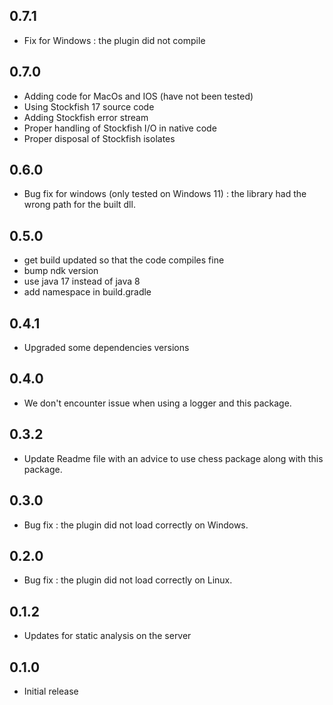 ## 0.7.1

- Fix for Windows : the plugin did not compile

## 0.7.0

- Adding code for MacOs and IOS (have not been tested)
- Using Stockfish 17 source code
- Adding Stockfish error stream
- Proper handling of Stockfish I/O in native code
- Proper disposal of Stockfish isolates

## 0.6.0

- Bug fix for windows (only tested on Windows 11) : the library had the wrong path for the built dll.

## 0.5.0

- get build updated so that the code compiles fine
- bump ndk version
- use java 17 instead of java 8
- add namespace in build.gradle

## 0.4.1

- Upgraded some dependencies versions

## 0.4.0

- We don't encounter issue when using a logger and this package.

## 0.3.2

- Update Readme file with an advice to use chess package along with this package.

## 0.3.0

- Bug fix : the plugin did not load correctly on Windows.

## 0.2.0

- Bug fix : the plugin did not load correctly on Linux.

## 0.1.2

- Updates for static analysis on the server

## 0.1.0

- Initial release
